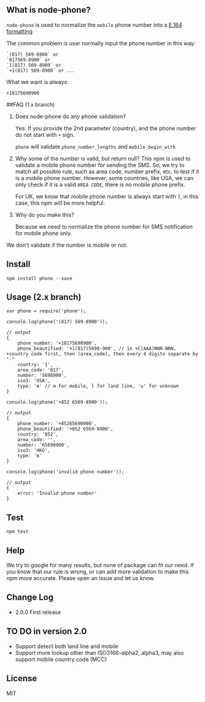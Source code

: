 ## What is node-phone?
`node-phone` is used to normalize the `mobile` phone number into a [E.164 formatting](https://en.wikipedia.org/wiki/E.164)

The common problem is user normally input the phone number in this way:

```
`(817) 569-8900` or
`817569-8900` or
`1(817) 569-8900` or
`+1(817) 569-8900` or ...
```

What we want is always:

```
+18175698900
```


##FAQ (1.x branch)

1. Does node-phone do any phone validation?

	Yes: If you provide the 2nd parameter (country), and the phone number do not start with `+` sign.

	`phone` will validate `phone_number_lengths` and `mobile_begin_with`

2. Why some of the number is valid, but return null?
	This npm is used to validate a mobile phone number for sending the SMS.
	So, we try to match all possible rule, such as area code, number prefix, etc. to test if it is a mobile phone number.
	However, some countries, like USA, we can only check if it is a valid `AREA CODE`, there is no mobile phone prefix.

	For UK, we know that mobile phone number is always start with `7`, in this case, this npm will be more helpful.

3. Why do you make this?

	Because we need to normalize the phone number for SMS notification for mobile phone only.

We don't validate if the number is mobile or not.



## Install
```
npm install phone --save
```


## Usage (2.x branch)
```
var phone = require('phone');

console.log(phone('(817) 569-8900'));

// output
{
	phone_number: '+18175698900',
	phone_beautified: '+1(817)5698-900', // in +C(AAA)NNN-NNN, +country code first, then (area_code), then every 4 digits separate by "-"
	country: '1',
	area_code: '817',
	number: '5698900',
    iso3: 'USA',
    type: 'm' // m for mobile, l for land line, 'u' for unknown
}

console.log(phone('+852 6569-8900'));

// output
{
	phone_number: '+85265698900',
	phone_beautified: '+852 6569-8900',
	country: '852',
	area_code: '',
	number: '65698900',
    iso3: 'HKG',
    type: 'm'
}

console.log(phone('invalid phone number'));

// output
{
	error: 'Invalid phone number'
}

```



## Test

```
npm test
```

## Help

We try to google for many results, but none of package can fit our need.
If you know that our rule is wrong, or can add more validation to make this npm more accurate.
Please open an issue and let us know.

## Change Log
* 2.0.0 First release


## TO DO in version 2.0
- Support detect both land line and mobile
- Support more lookup other than ISO3166-alpha2, alpha3, may also support mobile country code (MCC)


## License
MIT

